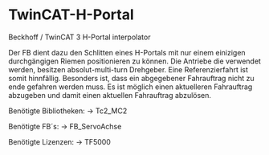 # TwinCAT-H-Portal

Beckhoff / TwinCAT 3 H-Portal interpolator

Der FB dient dazu den Schlitten eines H-Portals mit nur einem einizigen durchgängigen Riemen positionieren zu können.
Die Antriebe die verwendet werden, besitzen absolut-multi-turn Drehgeber. Eine Referenzierfahrt ist somit hinnfällig.
Besonders ist, dass ein abgegebener Fahrauftrag nicht zu ende gefahren werden muss. Es ist möglich einen aktuelleren
Fahrauftrag abzugeben und damit einen aktuellen Fahrauftrag abzulösen.


Benötigte Bibliotheken:
	-> Tc2_MC2
	
Benötigte FB´s:
	-> FB_ServoAchse

	
Benötigte Lizenzen:
	-> TF5000
